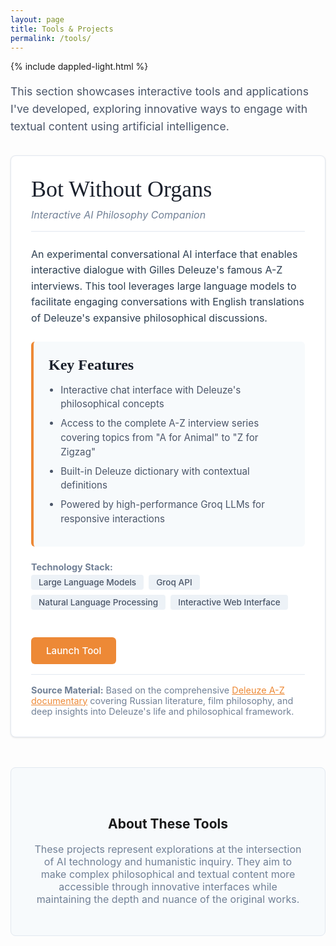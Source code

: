 ```yaml
---
layout: page
title: Tools & Projects
permalink: /tools/
---
```

{% include dappled-light.html %}

<style>
.tools-container {
    max-width: 800px;
    margin: 0 auto;
}

.tool-card {
    border: 1px solid #e2e8f0;
    border-radius: 8px;
    padding: 2rem;
    margin: 2rem 0;
    background: #fff;
    box-shadow: 0 1px 3px rgba(0, 0, 0, 0.1);
    transition: box-shadow 0.3s ease;
}

.tool-card:hover {
    box-shadow: 0 4px 12px rgba(0, 0, 0, 0.15);
}

.tool-header {
    margin-bottom: 1.5rem;
    border-bottom: 1px solid #e2e8f0;
    padding-bottom: 1rem;
}

.tool-title {
    font-family: 'Caveat', cursive;
    font-size: 2.25rem;
    font-weight: 500;
    color: #1a202c;
    margin: 0 0 0.5rem 0;
    line-height: 1.2;
}

.tool-subtitle {
    font-family: 'Inter', sans-serif;
    font-size: 1rem;
    color: #718096;
    margin: 0;
    font-style: italic;
}

.tool-description {
    font-family: 'Inter', sans-serif;
    font-size: 1rem;
    line-height: 1.6;
    color: #2c3e50;
    margin-bottom: 1.5rem;
}

.feature-list {
    margin: 1.5rem 0;
    background: #f7fafc;
    padding: 1.5rem;
    border-radius: 6px;
    border-left: 4px solid #ed8936;
}

.feature-list h4 {
    font-family: 'Caveat', cursive;
    font-size: 1.5rem;
    color: #1a202c;
    margin: 0 0 1rem 0;
}

.feature-list ul {
    margin: 0;
    padding-left: 1.2rem;
    list-style-type: disc;
}

.feature-list li {
    font-family: 'Inter', sans-serif;
    font-size: 0.95rem;
    color: #4a5568;
    margin-bottom: 0.5rem;
    line-height: 1.5;
}

.tech-stack {
    margin: 1.5rem 0;
    font-family: 'Inter', sans-serif;
    font-size: 0.9rem;
    color: #718096;
}

.tech-tag {
    display: inline-block;
    background: #edf2f7;
    color: #4a5568;
    padding: 0.25rem 0.75rem;
    border-radius: 4px;
    margin: 0.25rem 0.25rem 0.25rem 0;
    font-size: 0.85rem;
    font-weight: 500;
}

.cta-button {
    display: inline-block;
    padding: 0.75rem 1.5rem;
    background: #ed8936;
    color: white;
    text-decoration: none;
    border-radius: 6px;
    font-family: 'Inter', sans-serif;
    font-weight: 500;
    font-size: 0.95rem;
    transition: all 0.2s ease;
    margin-top: 1rem;
}

.cta-button:hover {
    background: #dd6b20;
    color: white;
    text-decoration: none;
    transform: translateY(-1px);
    box-shadow: 0 4px 8px rgba(237, 137, 54, 0.3);
}

.source-attribution {
    margin-top: 1rem;
    padding-top: 1rem;
    border-top: 1px solid #e2e8f0;
    font-family: 'Inter', sans-serif;
    font-size: 0.9rem;
    color: #718096;
}

.source-attribution a {
    color: #ed8936;
}

.coming-soon {
    text-align: center;
    padding: 3rem 2rem;
    background: #f7fafc;
    border-radius: 8px;
    margin: 3rem 0;
    border: 1px solid #e2e8f0;
}

.coming-soon h3 {
    font-family: 'Caveat', cursive;
    font-size: 2rem;
    color: #1a202c;
    margin-bottom: 0.5rem;
}

.coming-soon p {
    font-family: 'Inter', sans-serif;
    color: #718096;
    margin: 0;
    font-size: 1rem;
}

.section-intro {
    font-family: 'Inter', sans-serif;
    font-size: 1.1rem;
    color: #4a5568;
    margin-bottom: 2rem;
    line-height: 1.6;
}
</style>

<div class="tools-container">

<p class="section-intro">This section showcases interactive tools and applications I've developed, exploring innovative ways to engage with textual content using artificial intelligence.</p>

<div class="tool-card">
  <div class="tool-header">
    <h3 class="tool-title">Bot Without Organs</h3>
    <p class="tool-subtitle">Interactive AI Philosophy Companion</p>
  </div>
  
  <div class="tool-description">
    An experimental conversational AI interface that enables interactive dialogue with Gilles Deleuze's famous A-Z interviews. This tool leverages large language models to facilitate engaging conversations with English translations of Deleuze's expansive philosophical discussions.
  </div>

  <div class="feature-list">
    <h4>Key Features</h4>
    <ul>
      <li>Interactive chat interface with Deleuze's philosophical concepts</li>
      <li>Access to the complete A-Z interview series covering topics from "A for Animal" to "Z for Zigzag"</li>
      <li>Built-in Deleuze dictionary with contextual definitions</li>
      <li>Powered by high-performance Groq LLMs for responsive interactions</li>
    </ul>
  </div>

  <div class="tech-stack">
    <strong>Technology Stack:</strong><br>
    <span class="tech-tag">Large Language Models</span>
    <span class="tech-tag">Groq API</span>
    <span class="tech-tag">Natural Language Processing</span>
    <span class="tech-tag">Interactive Web Interface</span>
  </div>

  <a href="https://botwithoutorgans.github.io/" class="cta-button" target="_blank">
    Launch Tool
  </a>
  
  <div class="source-attribution">
    <strong>Source Material:</strong> Based on the comprehensive <a href="https://archive.org/details/2nz_20200124" target="_blank">Deleuze A-Z documentary</a> covering Russian literature, film philosophy, and deep insights into Deleuze's life and philosophical framework.
  </div>
</div>

<div class="coming-soon">

<h2>About These Tools</h2>

<p>These projects represent explorations at the intersection of AI technology and humanistic inquiry. They aim to make complex philosophical and textual content more accessible through innovative interfaces while maintaining the depth and nuance of the original works.</p>

</div> 